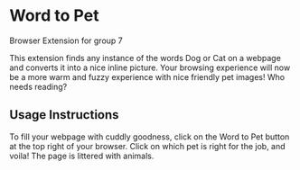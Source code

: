 # Word to Pet
Browser Extension for group 7


This extension finds any instance of the words Dog or Cat on a webpage and converts it into a nice inline picture. Your browsing experience will now be a more warm and fuzzy experience with nice friendly pet images! Who needs reading?

## Usage Instructions
To fill your webpage with cuddly goodness, click on the Word to Pet button at the top right of your browser. Click on which pet is right for the job, and voila! The page is littered with animals.
